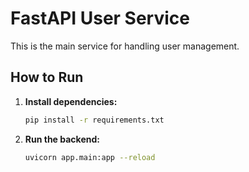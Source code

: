 # FastAPI User Service

This is the main service for handling user management.

## How to Run

1.  **Install dependencies:**

    ```bash
    pip install -r requirements.txt
    ```

2.  **Run the backend:**
    ```bash
    uvicorn app.main:app --reload
    ```
